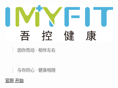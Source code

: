 <!-- _coverpage.md -->

![logo](imyfit.png)

> 因你而动 · 相伴左右
<br>

> 与你同心 · 健康相随

[官网](https://www.imyfit.com/)
[开始](#蓝牙终端可连接API )

